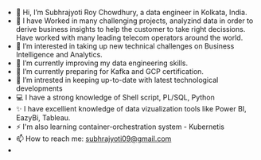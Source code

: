 - 👋 Hi, I’m Subhrajyoti Roy Chowdhury, a data engineer in Kolkata, India.
- 🌱 I have Worked in many challenging projects, analyzind data in order to derive business insights to help the customer to take right decissions. Have worked with many leading telecom operators around the world.
- 👀 I’m interested in taking up new technical challenges on Business Intelligence and Analytics.
- 🌱 I’m currently improving my data engineering skills.
- 🌱 I’m currently preparing for Kafka and GCP certification.
- 💞️ I’m intrested in keeping up-to-date with latest technological developments
- 💻 I have a strong knowledge of Shell script, PL/SQL, Python
- ✨ I have excellient knowledge of data vizualization tools like Power BI, EazyBi, Tableau.
- ⚡ I'm also learning container-orchestration system - Kubernetis
- 📫 How to reach me: subhrajyoti09@gmail.com
- 

<!---
subhrajyoti-git/subhrajyoti-git is a ✨ special ✨ repository because its `README.md` (this file) appears on your GitHub profile.
You can click the Preview link to take a look at your changes.
--->
